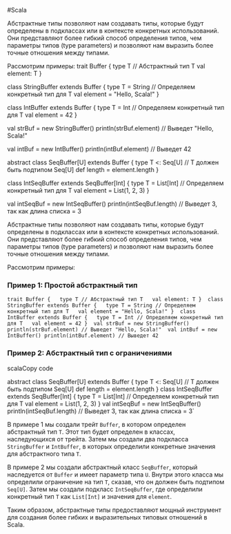 #Scala 

Абстрактные типы позволяют нам создавать типы, которые будут определены в подклассах или в контексте конкретных использований. Они представляют более гибкий способ определения типов, чем параметры типов (type parameters) и позволяют нам выразить более точные отношения между типами.

Рассмотрим примеры:
trait Buffer {
  type T // Абстрактный тип T
  val element: T
}

class StringBuffer extends Buffer {
  type T = String // Определяем конкретный тип для T
  val element = "Hello, Scala!"
}

class IntBuffer extends Buffer {
  type T = Int // Определяем конкретный тип для T
  val element = 42
}

val strBuf = new StringBuffer()
println(strBuf.element) // Выведет "Hello, Scala!"

val intBuf = new IntBuffer()
println(intBuf.element) // Выведет 42


abstract class SeqBuffer[U] extends Buffer {
  type T <: Seq[U] // T должен быть подтипом Seq[U]
  def length = element.length
}

class IntSeqBuffer extends SeqBuffer[Int] {
  type T = List[Int] // Определяем конкретный тип для T
  val element = List(1, 2, 3)
}

val intSeqBuf = new IntSeqBuffer()
println(intSeqBuf.length) // Выведет 3, так как длина списка = 3


Абстрактные типы позволяют нам создавать типы, которые будут определены в подклассах или в контексте конкретных использований. Они представляют более гибкий способ определения типов, чем параметры типов (type parameters) и позволяют нам выразить более точные отношения между типами.

Рассмотрим примеры:

### Пример 1: Простой абстрактный тип



`trait Buffer {   type T // Абстрактный тип T   val element: T }  class StringBuffer extends Buffer {   type T = String // Определяем конкретный тип для T   val element = "Hello, Scala!" }  class IntBuffer extends Buffer {   type T = Int // Определяем конкретный тип для T   val element = 42 }  val strBuf = new StringBuffer() println(strBuf.element) // Выведет "Hello, Scala!"  val intBuf = new IntBuffer() println(intBuf.element) // Выведет 42`

### Пример 2: Абстрактный тип с ограничениями

scalaCopy code

abstract class SeqBuffer[U] extends Buffer {
type T <: Seq[U] // T должен быть подтипом Seq[U]   def length = element.length }  class IntSeqBuffer extends SeqBuffer[Int] {   type T = List[Int] // Определяем конкретный тип для T   val element = List(1, 2, 3) }  val intSeqBuf = new IntSeqBuffer() println(intSeqBuf.length) // Выведет 3, так как длина списка = 3`

В примере 1 мы создали трейт `Buffer`, в котором определен абстрактный тип `T`. Этот тип будет определен в классах, наследующихся от трейта. Затем мы создали два подкласса `StringBuffer` и `IntBuffer`, в которых определили конкретные значения для абстрактного типа `T`.

В примере 2 мы создали абстрактный класс `SeqBuffer`, который наследуется от `Buffer` и имеет параметр типа `U`. Внутри этого класса мы определили ограничение на тип `T`, сказав, что он должен быть подтипом `Seq[U]`. Затем мы создали подкласс `IntSeqBuffer`, где определили конкретный тип `T` как `List[Int]` и значения для `element`.

Таким образом, абстрактные типы предоставляют мощный инструмент для создания более гибких и выразительных типовых отношений в Scala.